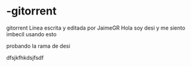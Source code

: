 # -gitorrent
 gitorrent
Linea escrita y editada por JaimeGR
Hola soy desi y me siento imbecil usando esto











probando la rama de desi


dfsjkfhkdsjfsdf